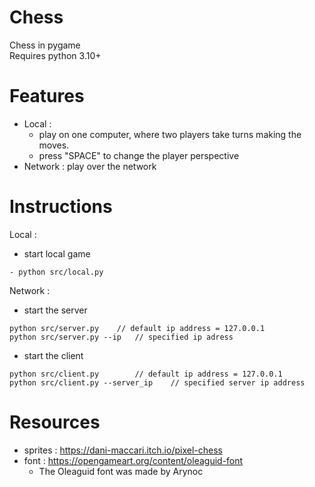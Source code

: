 # Chess
Chess in pygame\
Requires python 3.10+

# Features
- Local : 
	- play on one computer, where two players take turns making the moves.
	- press "SPACE" to change the player perspective
- Network : play over the network
		  
# Instructions

Local :
- start local game
```
- python src/local.py
```
Network :
- start the server
```
python src/server.py	// default ip address = 127.0.0.1
python src/server.py --ip	// specified ip adress
```
- start the client
```
python src/client.py		// default ip address = 127.0.0.1
python src/client.py --server_ip	// specified server ip address
```

# Resources
- sprites : https://dani-maccari.itch.io/pixel-chess
- font : https://opengameart.org/content/oleaguid-font
  - The Oleaguid font was made by Arynoc

